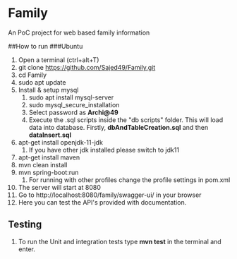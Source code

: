 # Family

An PoC project for web based family information

##How to run
###Ubuntu
1. Open a terminal (ctrl+alt+T)
2. git clone https://github.com/Sajed49/Family.git
3. cd Family
4. sudo apt update
5. Install & setup mysql
   1. sudo apt install mysql-server
   2. sudo mysql_secure_installation
   3. Select password as **Archi@49**
   4. Execute the .sql scripts inside the "db scripts" folder. This will load data into database.
    Firstly, **dbAndTableCreation.sql** and then **dataInsert.sql**
6. apt-get install openjdk-11-jdk
   1. If you have other jdk installed please switch to jdk11
7. apt-get install maven
8. mvn clean install
9. mvn spring-boot:run
   1. For running with other profiles change the profile settings in pom.xml
10. The server will start at 8080
11. Go to http://localhost:8080/family/swagger-ui/ in your browser
12. Here you can test the API's provided with documentation.


## Testing
1. To run the Unit and integration tests type **mvn test** in the terminal and enter.
